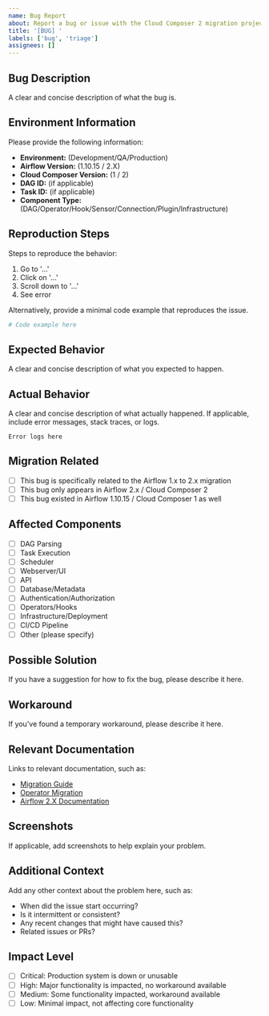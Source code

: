 ```yaml
---
name: Bug Report
about: Report a bug or issue with the Cloud Composer 2 migration project
title: '[BUG] '
labels: ['bug', 'triage']
assignees: []
---
```


## Bug Description
A clear and concise description of what the bug is.

## Environment Information
Please provide the following information:
- **Environment:** (Development/QA/Production)
- **Airflow Version:** (1.10.15 / 2.X)
- **Cloud Composer Version:** (1 / 2)
- **DAG ID:** (if applicable)
- **Task ID:** (if applicable)
- **Component Type:** (DAG/Operator/Hook/Sensor/Connection/Plugin/Infrastructure)

## Reproduction Steps
Steps to reproduce the behavior:
1. Go to '...'
2. Click on '...'
3. Scroll down to '...'
4. See error

Alternatively, provide a minimal code example that reproduces the issue.

```python
# Code example here
```

## Expected Behavior
A clear and concise description of what you expected to happen.

## Actual Behavior
A clear and concise description of what actually happened. If applicable, include error messages, stack traces, or logs.

```
Error logs here
```

## Migration Related
- [ ] This bug is specifically related to the Airflow 1.x to 2.x migration
- [ ] This bug only appears in Airflow 2.x / Cloud Composer 2
- [ ] This bug existed in Airflow 1.10.15 / Cloud Composer 1 as well

## Affected Components
- [ ] DAG Parsing
- [ ] Task Execution
- [ ] Scheduler
- [ ] Webserver/UI
- [ ] API
- [ ] Database/Metadata
- [ ] Authentication/Authorization
- [ ] Operators/Hooks
- [ ] Infrastructure/Deployment
- [ ] CI/CD Pipeline
- [ ] Other (please specify)

## Possible Solution
If you have a suggestion for how to fix the bug, please describe it here.

## Workaround
If you've found a temporary workaround, please describe it here.

## Relevant Documentation
Links to relevant documentation, such as:
- [Migration Guide](src/backend/docs/migration_guide.md)
- [Operator Migration](src/backend/docs/operator_migration.md)
- [Airflow 2.X Documentation](https://airflow.apache.org/docs/apache-airflow/2.0.0/)

## Screenshots
If applicable, add screenshots to help explain your problem.

## Additional Context
Add any other context about the problem here, such as:
- When did the issue start occurring?
- Is it intermittent or consistent?
- Any recent changes that might have caused this?
- Related issues or PRs?

## Impact Level
- [ ] Critical: Production system is down or unusable
- [ ] High: Major functionality is impacted, no workaround available
- [ ] Medium: Some functionality impacted, workaround available
- [ ] Low: Minimal impact, not affecting core functionality